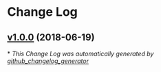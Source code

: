# Change Log

## [v1.0.0](https://github.com/bodgit/puppet-gpioflicker/tree/v1.0.0) (2018-06-19)


\* *This Change Log was automatically generated by [github_changelog_generator](https://github.com/skywinder/Github-Changelog-Generator)*